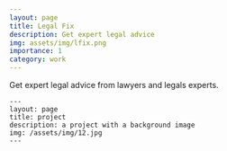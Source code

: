 ```yaml
---
layout: page
title: Legal Fix
description: Get expert legal advice
img: assets/img/lfix.png
importance: 1
category: work
---
```


Get expert legal advice from lawyers and legals experts.

    ---
    layout: page
    title: project
    description: a project with a background image
    img: /assets/img/12.jpg
    ---
